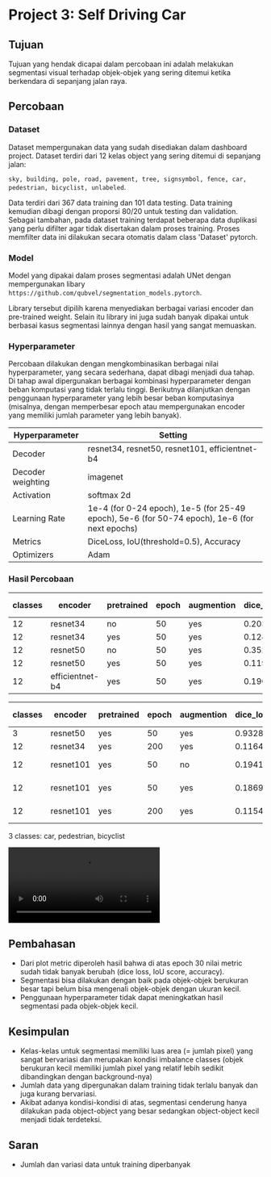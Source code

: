 # Project 3: Self Driving Car

## Tujuan
Tujuan yang hendak dicapai dalam percobaan ini adalah melakukan segmentasi visual terhadap objek-objek yang sering ditemui ketika berkendara di sepanjang jalan raya.

## Percobaan 
### Dataset
Dataset mempergunakan data yang sudah disediakan dalam dashboard project. Dataset terdiri dari 12 kelas object yang sering ditemui di sepanjang jalan:

`sky, building, pole, road, pavement, tree, signsymbol, fence, car, pedestrian, bicyclist, unlabeled`.

Data terdiri dari 367 data training dan 101 data testing. Data training kemudian dibagi dengan proporsi 80/20 untuk testing dan validation. Sebagai tambahan, pada dataset training terdapat beberapa data duplikasi yang perlu difilter agar tidak disertakan dalam proses training. Proses memfilter data ini dilakukan secara otomatis dalam class 'Dataset' pytorch.

### Model
Model yang dipakai dalam proses segmentasi adalah UNet dengan mempergunakan libary `https://github.com/qubvel/segmentation_models.pytorch`.

Library tersebut dipilih karena menyediakan berbagai variasi encoder dan pre-trained weight. Selain itu library ini juga sudah banyak dipakai untuk berbasai kasus segmentasi lainnya dengan hasil yang sangat memuaskan.

### Hyperparameter
Percobaan dilakukan dengan mengkombinasikan berbagai nilai hyperparameter, yang secara sederhana, dapat dibagi menjadi dua tahap. Di tahap awal dipergunakan berbagai kombinasi hyperparameter dengan beban komputasi yang tidak terlalu tinggi. Berikutnya dilanjutkan dengan penggunaan hyperparameter yang lebih besar beban komputasinya (misalnya, dengan memperbesar epoch atau mempergunakan encoder yang memiliki jumlah parameter yang lebih banyak).

Hyperparameter | Setting
--- | ---
Decoder | resnet34, resnet50, resnet101, efficientnet-b4
Decoder weighting | imagenet
Activation | softmax 2d
Learning Rate | 1e-4 (for 0-24 epoch), 1e-5 (for 25-49 epoch), 5e-6 (for 50-74 epoch), 1e-6 (for next epochs)
Metrics | DiceLoss, IoU(threshold=0.5), Accuracy
Optimizers | Adam

### Hasil Percobaan
classes | encoder | pretrained | epoch | augmention | dice_loss | iou_score | accuracy | training time
--- | --- | --- | --- | --- | --- | --- | --- | ---
12 | resnet34 | no | 50 | yes | 0.2034 | 0.6702 | * | *
12 | resnet34 | yes | 50 | yes | 0.1247 | 0.7869 | * | *
12 | resnet50 | no | 50 | yes | 0.3523 | 0.4832 | * | *
12 | resnet50 | yes | 50 | yes | 0.1197 | 0.8043 | * | *
12 | efficientnet-b4 | yes | 50 | yes | 0.1903 | 0.7236 | * | *

classes | encoder | pretrained | epoch | augmention | dice_loss | iou_score | accuracy | training time
--- | --- | --- | --- | --- | --- | --- | --- | ---
3 | resnet50 | yes | 50 | yes | 0.9328 | 0.06404 | * | *
12 | resnet34 | yes | 200 | yes | 0.1164 | 0.7969 | * | *
12 | resnet101 | yes | 50 | no | 0.1941 | 0.7617 | 0.9792 | 45.67 min
12 | resnet101 | yes | 50 | yes | 0.1869 | 0.7299 | 0.9749 | 48.64 min
12 | resnet101 | yes | 200 | yes | 0.1154 | 0.8121 | 0.9828 | 192.26 min

3 classes: car, pedestrian, bicyclist

![Demo](231229_1512__p3_12_unet_qubvel_resnet101_imagenet_50_6fps_short.mp4 "Video demo")

## Pembahasan
- Dari plot metric diperoleh hasil bahwa di atas epoch 30 nilai metric sudah tidak banyak berubah (dice loss, IoU score, accuracy).
- Segmentasi bisa dilakukan dengan baik pada objek-objek berukuran besar tapi belum bisa mengenali objek-objek dengan ukuran kecil.
- Penggunaan hyperparameter tidak dapat meningkatkan hasil segmentasi pada objek-objek kecil.

## Kesimpulan
- Kelas-kelas untuk segmentasi memiliki luas area (= jumlah pixel) yang sangat bervariasi dan merupakan kondisi imbalance classes (objek berukuran kecil memiliki jumlah pixel yang relatif lebih sedikit dibandingkan dengan background-nya)
- Jumlah data yang dipergunakan dalam training tidak terlalu banyak dan juga kurang bervariasi.
- Akibat adanya kondisi-kondisi di atas, segmentasi cenderung hanya dilakukan pada object-object yang besar sedangkan object-object kecil menjadi tidak terdeteksi.

## Saran 
- Jumlah dan variasi data untuk training diperbanyak
